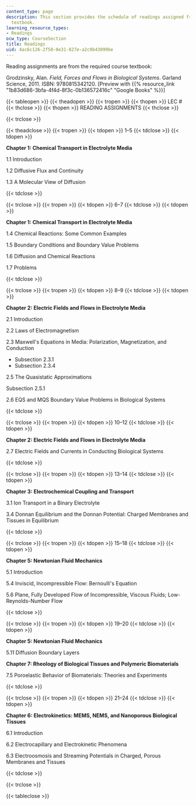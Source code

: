 ```yaml
---
content_type: page
description: This section provides the schedule of readings assigned from the course
  textbook.
learning_resource_types:
- Readings
ocw_type: CourseSection
title: Readings
uid: 4ac6c126-2f50-0e31-827e-a2c9b43099be
---
```


Reading assignments are from the required course textbook:

Grodzinsky, Alan. _Field, Forces and Flows in Biological Systems_. Garland Science, 2011. ISBN: 9780815342120. \[Preview with {{% resource_link "1b83d686-3bfa-4f4d-8f3c-0b136572416c" "Google Books" %}}\]

{{< tableopen >}}
{{< theadopen >}}
{{< tropen >}}
{{< thopen >}}
LEC #
{{< thclose >}}
{{< thopen >}}
READING ASSIGNMENTS
{{< thclose >}}

{{< trclose >}}

{{< theadclose >}}
{{< tropen >}}
{{< tdopen >}}
1–5
{{< tdclose >}}
{{< tdopen >}}


**Chapter 1: Chemical Transport in Electrolyte Media**

1.1 Introduction

1.2 Diffusive Flux and Continuity

1.3 A Molecular View of Diffusion


{{< tdclose >}}

{{< trclose >}}
{{< tropen >}}
{{< tdopen >}}
6–7
{{< tdclose >}}
{{< tdopen >}}


**Chapter 1: Chemical Transport in Electrolyte Media**

1.4 Chemical Reactions: Some Common Examples

1.5 Boundary Conditions and Boundary Value Problems

1.6 Diffusion and Chemical Reactions

1.7 Problems


{{< tdclose >}}

{{< trclose >}}
{{< tropen >}}
{{< tdopen >}}
8–9
{{< tdclose >}}
{{< tdopen >}}


**Chapter 2: Electric Fields and Flows in Electrolyte Media**

2.1 Introduction

2.2 Laws of Electromagnetism

2.3 Maxwell's Equations in Media: Polarization, Magnetization, and Conduction

*   Subsection 2.3.1
*   Subsection 2.3.4

2.5 The Quasistatic Approximations

Subsection 2.5.1

2.6 EQS and MQS Boundary Value Problems in Biological Systems


{{< tdclose >}}

{{< trclose >}}
{{< tropen >}}
{{< tdopen >}}
10–12
{{< tdclose >}}
{{< tdopen >}}


**Chapter 2: Electric Fields and Flows in Electrolyte Media**

2.7 Electric Fields and Currents in Conducting Biological Systems


{{< tdclose >}}

{{< trclose >}}
{{< tropen >}}
{{< tdopen >}}
13–14
{{< tdclose >}}
{{< tdopen >}}


**Chapter 3: Electrochemical Coupling and Transport**

3.1 Ion Transport in a Binary Electrolyte

3.4 Donnan Equilibrium and the Donnan Potential: Charged Membranes and Tissues in Equilibrium


{{< tdclose >}}

{{< trclose >}}
{{< tropen >}}
{{< tdopen >}}
15–18
{{< tdclose >}}
{{< tdopen >}}


**Chapter 5: Newtonian Fluid Mechanics**

5.1 Introduction

5.4 Inviscid, Incompressible Flow: Bernoulli's Equation

5.6 Plane, Fully Developed Flow of Incompressible, Viscous Fluids; Low-Reynolds-Number Flow


{{< tdclose >}}

{{< trclose >}}
{{< tropen >}}
{{< tdopen >}}
19–20
{{< tdclose >}}
{{< tdopen >}}


**Chapter 5: Newtonian Fluid Mechanics**

5.11 Diffusion Boundary Layers

**Chapter 7: Rheology of Biological Tissues and Polymeric Biomaterials**

7.5 Poroelastic Behavior of Biomaterials: Theories and Experiments


{{< tdclose >}}

{{< trclose >}}
{{< tropen >}}
{{< tdopen >}}
21–24
{{< tdclose >}}
{{< tdopen >}}


**Chapter 6: Electrokinetics: MEMS, NEMS, and Nanoporous Biological Tissues**

6.1 Introduction

6.2 Electrocapillary and Electrokinetic Phenomena

6.3 Electroosmosis and Streaming Potentials in Charged, Porous Membranes and Tissues


{{< tdclose >}}

{{< trclose >}}

{{< tableclose >}}